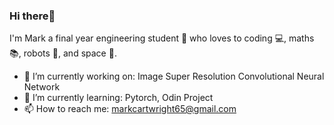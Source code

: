 ### Hi there👋

<!--
**mark2661/mark2661** is a ✨ _special_ ✨ repository because its `README.md` (this file) appears on your GitHub profile.

Here are some ideas to get you started: -->
I'm Mark a final year engineering student 🔧 who loves to coding 💻, maths 📚, robots 🤖, and space 🚀.
- 🔭 I’m currently working on: Image Super Resolution Convolutional Neural Network
- 🌱 I’m currently learning: Pytorch, Odin Project
- 📫 How to reach me: markcartwright65@gmail.com

